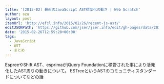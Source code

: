 ```yaml
---
title: '[2015-02] 最近のJavaScript AST標準化の動き | Web Scratch'
author: azu
layout: post
itemUrl: 'http://efcl.info/2015/02/26/recent-js-ast/'
editJSONPath: 'https://github.com/jser/jser.info/edit/gh-pages/data/2015/02/index.json'
date: '2015-02-26T12:59:28+00:00'
tags:
  - JavaScript
  - AST
  - まとめ
---
```

EspreeやShift AST、esprimaがjQuery Foundationに移管された事により活発化したAST周りの動きについて。
ESTreeというASTのコミュニティスタンダードについてなどの話

